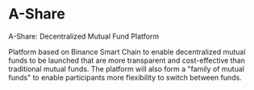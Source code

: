 # A-Share
A-Share: Decentralized Mutual Fund Platform

Platform based on Binance Smart Chain to enable decentralized mutual funds to be launched that are more transparent and cost-effective than traditional mutual funds. The platform will also form a "family of mutual funds" to enable participants more flexibility to switch between funds.
